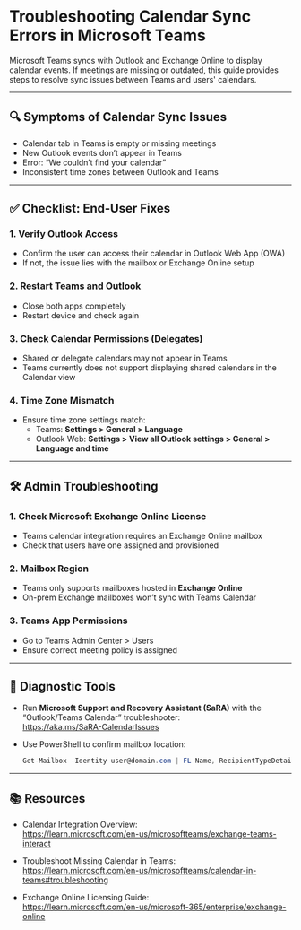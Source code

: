 # Troubleshooting Calendar Sync Errors in Microsoft Teams

Microsoft Teams syncs with Outlook and Exchange Online to display calendar events. If meetings are missing or outdated, this guide provides steps to resolve sync issues between Teams and users' calendars.

---

## 🔍 Symptoms of Calendar Sync Issues

- Calendar tab in Teams is empty or missing meetings
- New Outlook events don’t appear in Teams
- Error: “We couldn’t find your calendar”
- Inconsistent time zones between Outlook and Teams

---

## ✅ Checklist: End-User Fixes

### 1. Verify Outlook Access

- Confirm the user can access their calendar in Outlook Web App (OWA)
- If not, the issue lies with the mailbox or Exchange Online setup

### 2. Restart Teams and Outlook

- Close both apps completely
- Restart device and check again

### 3. Check Calendar Permissions (Delegates)

- Shared or delegate calendars may not appear in Teams
- Teams currently does not support displaying shared calendars in the Calendar view

### 4. Time Zone Mismatch

- Ensure time zone settings match:
  - Teams: **Settings > General > Language**
  - Outlook Web: **Settings > View all Outlook settings > General > Language and time**

---

## 🛠 Admin Troubleshooting

### 1. Check Microsoft Exchange Online License

- Teams calendar integration requires an Exchange Online mailbox
- Check that users have one assigned and provisioned

### 2. Mailbox Region

- Teams only supports mailboxes hosted in **Exchange Online**
- On-prem Exchange mailboxes won’t sync with Teams Calendar

### 3. Teams App Permissions

- Go to Teams Admin Center > Users
- Ensure correct meeting policy is assigned

---

## 🔄 Diagnostic Tools

- Run **Microsoft Support and Recovery Assistant (SaRA)** with the “Outlook/Teams Calendar” troubleshooter:  
  https://aka.ms/SaRA-CalendarIssues

- Use PowerShell to confirm mailbox location:  
  ```powershell
  Get-Mailbox -Identity user@domain.com | FL Name, RecipientTypeDetails, RemoteRoutingAddress
  ```

---

## 📚 Resources

- Calendar Integration Overview:  
  https://learn.microsoft.com/en-us/microsoftteams/exchange-teams-interact

- Troubleshoot Missing Calendar in Teams:  
  https://learn.microsoft.com/en-us/microsoftteams/calendar-in-teams#troubleshooting

- Exchange Online Licensing Guide:  
  https://learn.microsoft.com/en-us/microsoft-365/enterprise/exchange-online